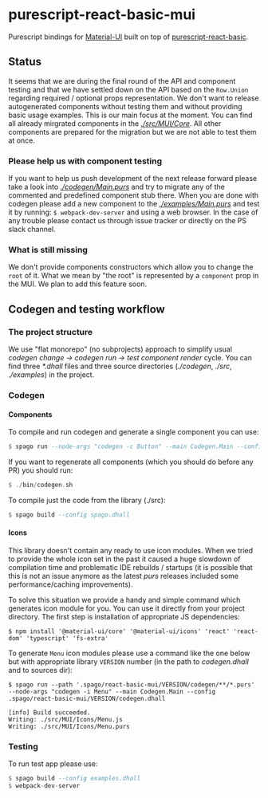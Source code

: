 # purescript-react-basic-mui

Purescript bindings for [Material-UI](https://material-ui.com/) built on top of [purescript-react-basic](https://github.com/lumihq/purescript-react-basic).

## Status

It seems that we are during the final round of the API and component testing and that we have settled down on the API based on the `Row.Union` regarding required / optional props representation. We don't want to release autogenerated components without testing them and without providing basic usage examples. This is our main focus at the moment.
You can find all already mirgrated components in the [_./src/MUI/Core_](./src/MUI/Core). All other components are prepared for the migration but we are not able to test them at once.

### Please help us with component testing

If you want to help us push development of the next release forward please take a look into [_./codegen/Main.purs_](./codegen/Main.purs) and try to migrate any of the commented and predefined component stub there. When you are done with codegen please add a new component to the [_./examples/Main.purs_](./examples/Main.purs) and test it by running: `$ webpack-dev-server` and using a web browser.
In the case of any trouble please contact us through issue tracker or directly on the PS slack channel.

### What is still missing

We don't provide components constructors which allow you to change the `root` of it. What we mean by "the root" is represented by a `component` prop in the MUI. We plan to add this feature soon.

## Codegen and testing workflow

### The project structure

We use "flat monorepo" (no subprojects) approach to simplify usual _codegen change -> codegen run -> test component render_ cycle. You can find three _*.dhall_ files and three source directories (_./codegen_, _./src_, _./examples_) in the project.

### Codegen

#### Components

To compile and run codegen and generate a single component you can use:

```purescript
$ spago run --node-args "codegen -c Button" --main Codegen.Main --config codegen.dhall
```

If you want to regenerate all components (which you should do before any PR) you should run:

```purescript
$ ./bin/codegen.sh
```

To compile just the code from the library (./src):

```purescript
$ spago build --config spago.dhall
```

#### Icons

This library doesn't contain any ready to use icon modules. When we tried to provide the whole icon set in the past it caused a huge slowdown of compilation time and problematic IDE rebuilds / startups (it is possible that this is not an issue anymore as the latest _purs_ releases included some performance/caching improvements).

To solve this situation we provide a handy and simple command which generates icon module for you. You can use it directly from your project directory. The first step is installation of appropriate JS dependencies:

```
$ npm install '@material-ui/core' '@material-ui/icons' 'react' 'react-dom' 'typescript' 'fs-extra'
```

To generate `Menu` icon modules please use a command like the one below but with appropriate library `VERSION` number (in the path to _codegen.dhall_ and to sources dir):

```
$ spago run --path '.spago/react-basic-mui/VERSION/codegen/**/*.purs' --node-args "codegen -i Menu" --main Codegen.Main --config .spago/react-basic-mui/VERSION/codegen.dhall

[info] Build succeeded.
Writing: ./src/MUI/Icons/Menu.js
Writing: ./src/MUI/Icons/Menu.purs
```

### Testing

To run test app please use:

```purescript
$ spago build --config examples.dhall
$ webpack-dev-server
```

